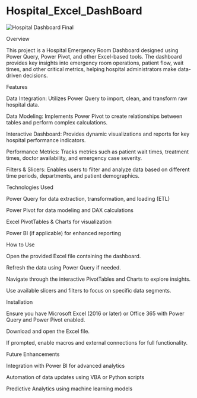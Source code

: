 # Hospital_Excel_DashBoard

![Hospital Dashboard Final ](https://github.com/user-attachments/assets/b786b0e3-f21a-41c9-ab42-3b7e4cdfb026)

Overview

This project is a Hospital Emergency Room Dashboard designed using Power Query, Power Pivot, and other Excel-based tools. The dashboard provides key insights into emergency room operations, patient flow, wait times, and other critical metrics, helping hospital administrators make data-driven decisions.

Features

Data Integration: Utilizes Power Query to import, clean, and transform raw hospital data.

Data Modeling: Implements Power Pivot to create relationships between tables and perform complex calculations.

Interactive Dashboard: Provides dynamic visualizations and reports for key hospital performance indicators.

Performance Metrics: Tracks metrics such as patient wait times, treatment times, doctor availability, and emergency case severity.

Filters & Slicers: Enables users to filter and analyze data based on different time periods, departments, and patient demographics.

Technologies Used

Power Query for data extraction, transformation, and loading (ETL)

Power Pivot for data modeling and DAX calculations

Excel PivotTables & Charts for visualization

Power BI (if applicable) for enhanced reporting

How to Use

Open the provided Excel file containing the dashboard.

Refresh the data using Power Query if needed.

Navigate through the interactive PivotTables and Charts to explore insights.

Use available slicers and filters to focus on specific data segments.

Installation

Ensure you have Microsoft Excel (2016 or later) or Office 365 with Power Query and Power Pivot enabled.

Download and open the Excel file.

If prompted, enable macros and external connections for full functionality.

Future Enhancements

Integration with Power BI for advanced analytics

Automation of data updates using VBA or Python scripts

Predictive Analytics using machine learning models
